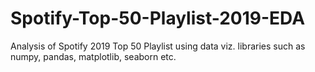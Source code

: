 # Spotify-Top-50-Playlist-2019-EDA
Analysis of Spotify 2019 Top 50 Playlist using data viz. libraries such as numpy, pandas, matplotlib, seaborn etc.
